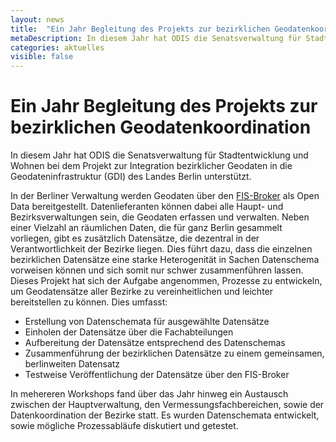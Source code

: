 ```yaml
---
layout: news
title:  "Ein Jahr Begleitung des Projekts zur bezirklichen Geodatenkoordination"
metaDescription: In diesem Jahr hat ODIS die Senatsverwaltung für Stadtentwicklung und Wohnen bei dem Projekt zur Integration bezirklicher Geodaten in die Geodateninfrastruktur (GDI) des Landes Berlin unterstützt.
categories: aktuelles
visible: false
---
```


# Ein Jahr Begleitung des Projekts zur bezirklichen Geodatenkoordination

In diesem Jahr hat ODIS die Senatsverwaltung für Stadtentwicklung und Wohnen bei dem Projekt zur Integration bezirklicher Geodaten in die Geodateninfrastruktur (GDI) des Landes Berlin unterstützt.

In der Berliner Verwaltung werden Geodaten über den [FIS-Broker](https://fbinter.stadt-berlin.de/fb/index.jsp) als Open Data bereitgestellt. Datenlieferanten können dabei alle Haupt- und Bezirksverwaltungen sein, die Geodaten erfassen und verwalten.
Neben einer Vielzahl an räumlichen Daten, die für ganz Berlin gesammelt vorliegen, gibt es zusätzlich Datensätze, die dezentral in der Verantwortlichkeit der Bezirke liegen. Dies führt dazu, dass die einzelnen bezirklichen Datensätze eine starke Heterogenität in Sachen Datenschema vorweisen können und sich somit nur schwer zusammenführen lassen. Dieses Projekt hat sich der Aufgabe angenommen, Prozesse zu entwickeln, um Geodatensätze aller Bezirke zu vereinheitlichen und leichter bereitstellen zu können. Dies umfasst:

- Erstellung von Datenschemata für ausgewählte Datensätze
- Einholen der Datensätze über die Fachabteilungen
- Aufbereitung der Datensätze entsprechend des Datenschemas
- Zusammenführung der bezirklichen Datensätze zu einem gemeinsamen, berlinweiten Datensatz
- Testweise Veröffentlichung der Datensätze über den FIS-Broker

In mehereren Workshops fand über das Jahr hinweg ein Austausch zwischen der Hauptverwaltung, den Vermessungsfachbereichen, sowie der Datenkoordination der Bezirke statt. Es wurden Datenschemata entwickelt, sowie mögliche Prozessabläufe diskutiert und getestet.